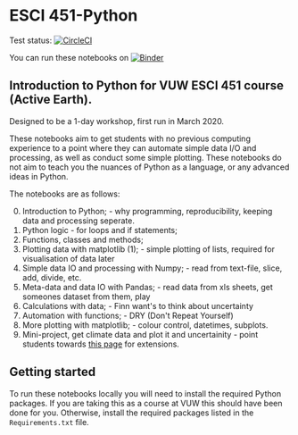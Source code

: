 # ESCI 451-Python

Test status: [![CircleCI](https://circleci.com/gh/calum-chamberlain/GPHS445_notebooks.svg?style=svg)](https://circleci.com/gh/calum-chamberlain/ESCI451-Python)

You can run these notebooks on [![Binder](https://mybinder.org/badge_logo.svg)](https://mybinder.org/v2/gh/calum-chamberlain/ESCI451-Python/master)

## Introduction to Python for VUW ESCI 451 course (Active Earth). 
Designed to be a 1-day workshop, first run in March 2020.

These notebooks aim to get students with no previous computing experience to a point where they can
automate simple data I/O and processing, as well as conduct some simple plotting.  These notebooks
do not aim to teach you the nuances of Python as a language, or any advanced ideas in Python.

The notebooks are as follows:

0. Introduction to Python; - why programming, reproducibility, keeping data and processing seperate.
1. Python logic - for loops and if statements;
2. Functions, classes and methods;
3. Plotting data with matplotlib (1); - simple plotting of lists, required for visualisation of data later
4. Simple data IO and processing with Numpy; - read from text-file, slice, add, divide, etc.
5. Meta-data and data IO with Pandas; - read data from xls sheets, get someones dataset from them, play
6. Calculations with data; - Finn want's to think about uncertainty
7. Automation with functions; - DRY (Don't Repeat Yourself)
8. More plotting with matplotlib; - colour control, datetimes, subplots.
9. Mini-project, get climate data and plot it and uncertainity - point students towards [this page](https://towardsdatascience.com/time-series-analysis-and-climate-change-7bb4371021e) for extensions.

## Getting started

To run these notebooks locally you will need to install the required Python packages. If you are taking
this as a course at VUW this should have been done for you.  Otherwise, install the required packages
listed in the `Requirements.txt` file.
